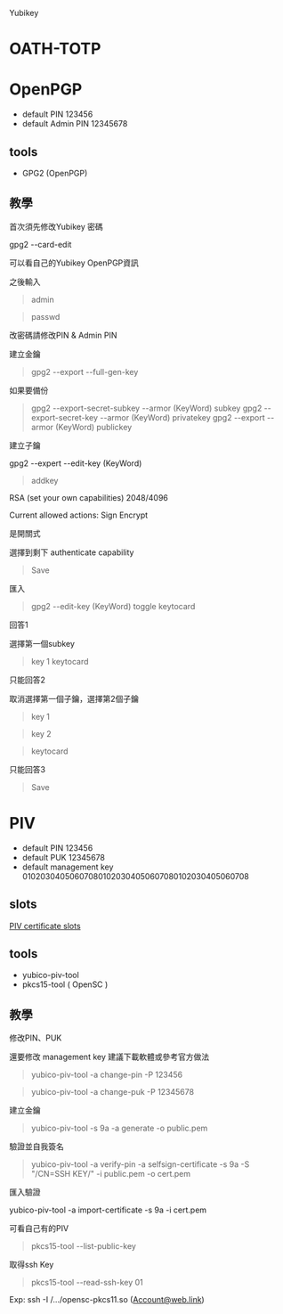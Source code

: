 Yubikey

OATH-TOTP
===

OpenPGP
===
* default PIN 123456
* default Admin PIN 12345678

tools
---
* GPG2 (OpenPGP)

教學
---

首次須先修改Yubikey 密碼

gpg2 --card-edit

可以看自己的Yubikey OpenPGP資訊

之後輸入

>admin

>passwd

改密碼請修改PIN & Admin PIN


建立金鑰

>gpg2 --export --full-gen-key

如果要備份

> gpg2 --export-secret-subkey --armor (KeyWord) subkey
> gpg2 --export-secret-key --armor (KeyWord) privatekey
> gpg2 --export --armor (KeyWord)  publickey

建立子鑰

gpg2 --expert --edit-key (KeyWord)

>addkey

RSA (set your own capabilities) 2048/4096

Current allowed actions: Sign Encrypt

是開關式

選擇到剩下 authenticate capability

>Save


匯入

>gpg2 --edit-key (KeyWord)
>toggle
>keytocard

回答1

選擇第一個subkey

>key 1 
>keytocard

只能回答2

取消選擇第一個子鑰，選擇第2個子鑰

>key 1

>key 2

>keytocard

只能回答3

>Save

PIV
===
* default PIN 123456
* default PUK 12345678
* default management key 010203040506070801020304050607080102030405060708

slots
---
[PIV certificate slots](https://developers.yubico.com/PIV/Introduction/Certificate_slots.html)

tools
---
* yubico-piv-tool
* pkcs15-tool ( OpenSC )

教學
---

修改PIN、PUK

還要修改 management key 建議下載軟體或參考官方做法

> yubico-piv-tool -a change-pin -P 123456

> yubico-piv-tool -a change-puk -P 12345678

建立金鑰

>yubico-piv-tool -s 9a -a generate -o public.pem

驗證並自我簽名

> yubico-piv-tool -a verify-pin -a selfsign-certificate -s 9a -S "/CN=SSH KEY/" -i public.pem -o cert.pem

匯入驗證

yubico-piv-tool -a import-certificate -s 9a -i cert.pem




可看自己有的PIV

> pkcs15-tool --list-public-key

取得ssh Key

> pkcs15-tool --read-ssh-key 01

Exp: ssh -I /.../opensc-pkcs11.so (Account@web.link)